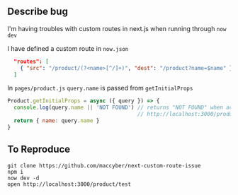 ## Describe bug

I'm having troubles with custom routes in next.js when running through `now dev`

I have defined a custom route in `now.json`

```json
  "routes": [
    { "src": "/product/(?<name>[^/]+)", "dest": "/product?name=$name" }
  ]
```

In `pages/product.js` `query.name` is passed from `getInitialProps`

```js
Product.getInitialProps = async ({ query }) => {
  console.log(query.name || 'NOT FOUND') // returns "NOT FOUND" when accessing
                                         // http://localhost:3000/product/test
  return { name: query.name }
}
```

## To Reproduce

```
git clone https://github.com/maccyber/next-custom-route-issue
npm i
now dev -d
open http://localhost:3000/product/test
```

